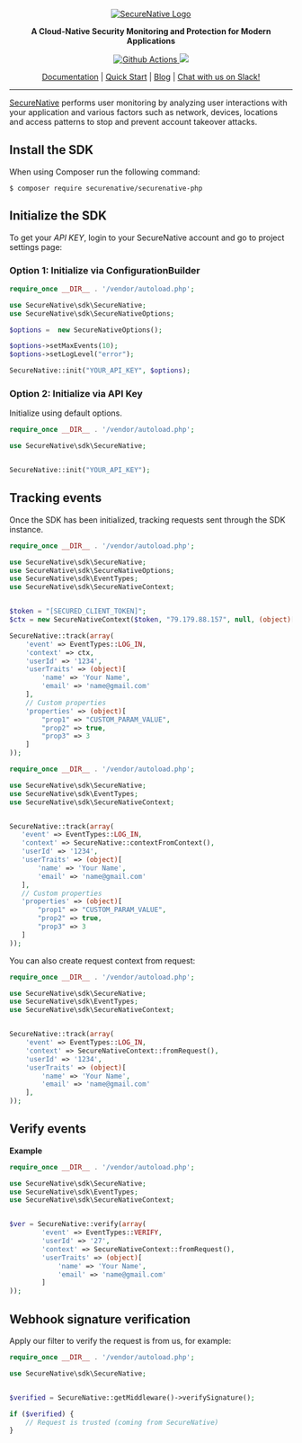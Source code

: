 <p align="center">
  <a href="https://www.securenative.com"><img src="https://user-images.githubusercontent.com/45174009/77826512-f023ed80-7120-11ea-80e0-58aacde0a84e.png" alt="SecureNative Logo"/></a>
</p>

<p align="center">
  <b>A Cloud-Native Security Monitoring and Protection for Modern Applications</b>
</p>
<p align="center">
  <a href="https://github.com/securenative/securenative-php">
    <img alt="Github Actions" src="https://github.com/securenative/securenative-php/workflows/CI/badge.svg">
  </a>
  <a href="https://codecov.io/gh/securenative/securenative-php">
    <img src="https://codecov.io/gh/securenative/securenative-php/branch/master/graph/badge.svg" />
  </a>
</p>
<p align="center">
  <a href="https://docs.securenative.com">Documentation</a> |
  <a href="https://docs.securenative.com/quick-start">Quick Start</a> |
  <a href="https://blog.securenative.com">Blog</a> |
  <a href="">Chat with us on Slack!</a>
</p>
<hr/>


[SecureNative](https://www.securenative.com/) performs user monitoring by analyzing user interactions with your application and various factors such as network, devices, locations and access patterns to stop and prevent account takeover attacks.

## Install the SDK

When using Composer run the following command:
```shell script
$ composer require securenative/securenative-php
```

## Initialize the SDK

To get your *API KEY*, login to your SecureNative account and go to project settings page:

### Option 1: Initialize via ConfigurationBuilder
```php
require_once __DIR__ . '/vendor/autoload.php';

use SecureNative\sdk\SecureNative;
use SecureNative\sdk\SecureNativeOptions;

$options =  new SecureNativeOptions();

$options->setMaxEvents(10);
$options->setLogLevel("error");

SecureNative::init("YOUR_API_KEY", $options);
```
### Option 2: Initialize via API Key

Initialize using default options.

```php
require_once __DIR__ . '/vendor/autoload.php';

use SecureNative\sdk\SecureNative;


SecureNative::init("YOUR_API_KEY");
```

## Tracking events

Once the SDK has been initialized, tracking requests sent through the SDK
instance.

```php
require_once __DIR__ . '/vendor/autoload.php';

use SecureNative\sdk\SecureNative;
use SecureNative\sdk\SecureNativeOptions;
use SecureNative\sdk\EventTypes;
use SecureNative\sdk\SecureNativeContext;


$token = "[SECURED_CLIENT_TOKEN]";
$ctx = new SecureNativeContext($token, "79.179.88.157", null, (object)["user-agent" => "Mozilla/5.0 (iPad; U; CPU OS 3_2_1 like Mac OS X; en-us"], null, null, null);

SecureNative::track(array(
    'event' => EventTypes::LOG_IN,
    'context' => ctx,
    'userId' => '1234',
    'userTraits' => (object)[
        'name' => 'Your Name',
        'email' => 'name@gmail.com'
    ],
    // Custom properties
    'properties' => (object)[
        "prop1" => "CUSTOM_PARAM_VALUE",
        "prop2" => true,
        "prop3" => 3
    ]
));
 ```

 ```php
require_once __DIR__ . '/vendor/autoload.php';

use SecureNative\sdk\SecureNative;
use SecureNative\sdk\EventTypes;
use SecureNative\sdk\SecureNativeContext;


SecureNative::track(array(
    'event' => EventTypes::LOG_IN,
    'context' => SecureNative::contextFromContext(),
    'userId' => '1234',
    'userTraits' => (object)[
        'name' => 'Your Name',
        'email' => 'name@gmail.com'
    ],
    // Custom properties
    'properties' => (object)[
        "prop1" => "CUSTOM_PARAM_VALUE",
        "prop2" => true,
        "prop3" => 3
    ]
));
 ```

You can also create request context from request:

```php
require_once __DIR__ . '/vendor/autoload.php';

use SecureNative\sdk\SecureNative;
use SecureNative\sdk\EventTypes;
use SecureNative\sdk\SecureNativeContext;


SecureNative::track(array(
    'event' => EventTypes::LOG_IN,
    'context' => SecureNativeContext::fromRequest(),
    'userId' => '1234',
    'userTraits' => (object)[
        'name' => 'Your Name',
        'email' => 'name@gmail.com'
    ],
));
```

## Verify events

**Example**

```php
require_once __DIR__ . '/vendor/autoload.php';

use SecureNative\sdk\SecureNative;
use SecureNative\sdk\EventTypes;
use SecureNative\sdk\SecureNativeContext;


$ver = SecureNative::verify(array(
        'event' => EventTypes::VERIFY,
        'userId' => '27',
        'context' => SecureNativeContext::fromRequest(),
        'userTraits' => (object)[
            'name' => 'Your Name',
            'email' => 'name@gmail.com'
        ]
));
```

## Webhook signature verification

Apply our filter to verify the request is from us, for example:

```php
require_once __DIR__ . '/vendor/autoload.php';

use SecureNative\sdk\SecureNative;


$verified = SecureNative::getMiddleware()->verifySignature();

if ($verified) {
    // Request is trusted (coming from SecureNative) 
}
 ```
